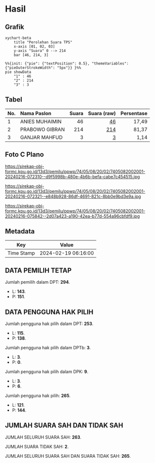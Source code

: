 # Hasil

## Grafik

```mermaid
xychart-beta
    title "Perolehan Suara TPS"
    x-axis [01, 02, 03]
    y-axis "Suara" 0 --> 214
    bar [46, 214, 3]
```

```mermaid
%%{init: {"pie": {"textPosition": 0.5}, "themeVariables": {"pieOuterStrokeWidth": "5px"}} }%%
pie showData
    "1" : 46
    "2" : 214
    "3" : 3
```

## Tabel

| No. | Nama Paslon    | Suara | Suara (raw) | Persentase |
|:--- |:-------------- | -----:| -----------:| ----------:|
| 1   | ANIES MUHAIMIN | 46    | [46][p-1]   | 17,49      |
| 2   | PRABOWO GIBRAN | 214   | [214][p-2]  | 81,37      |
| 3   | GANJAR MAHFUD  | 3     | [3][p-3]    | 1,14       |


[p-1]: https://github.com/gigit-pemilu/pemilu-2024-74-sulawesi-tenggara/blob/main/pilpres/hitung-suara/sub/74-sulawesi-tenggara/sub/05-konawe-selatan/sub/08-ranomeeto/sub/2002-onewila/sub/001-tps/sub/paslon-1.txt
[p-2]: https://github.com/gigit-pemilu/pemilu-2024-74-sulawesi-tenggara/blob/main/pilpres/hitung-suara/sub/74-sulawesi-tenggara/sub/05-konawe-selatan/sub/08-ranomeeto/sub/2002-onewila/sub/001-tps/sub/paslon-2.txt
[p-3]: https://github.com/gigit-pemilu/pemilu-2024-74-sulawesi-tenggara/blob/main/pilpres/hitung-suara/sub/74-sulawesi-tenggara/sub/05-konawe-selatan/sub/08-ranomeeto/sub/2002-onewila/sub/001-tps/sub/paslon-3.txt

## Foto C Plano

https://sirekap-obj-formc.kpu.go.id/13d3/pemilu/ppwp/74/05/08/20/02/7405082002001-20240216-072310--d9f5998b-480e-4b6b-befa-cabe7c454515.jpg

https://sirekap-obj-formc.kpu.go.id/13d3/pemilu/ppwp/74/05/08/20/02/7405082002001-20240216-072321--e848b928-86df-4691-821c-8bb0e9bd3e9a.jpg

https://sirekap-obj-formc.kpu.go.id/13d3/pemilu/ppwp/74/05/08/20/02/7405082002001-20240216-075842--2d07a423-a190-42ea-b77d-554a96cbfdf9.jpg


## Metadata

| Key        | Value               |
| ---------- | ------------------- |
| Time Stamp | 2024-02-19 06:16:00 |


## DATA PEMILIH TETAP

Jumlah pemilih dalam DPT: **294**.
 * L: **143**.
 * P: **151**.

## DATA PENGGUNA HAK PILIH

Jumlah pengguna hak pilih dalam DPT: **253**.
 * L: **115**.
 * P: **138**.

Jumlah pengguna hak pilih dalam DPTb: **3**.
 * L: **3**.
 * P: **0**.

Jumlah pengguna hak pilih dalam DPK: **9**.
 * L: **3**.
 * P: **6**.

Jumlah pengguna hak pilih: **265**.
 * L: **121**.
 * P: **144**.

## JUMLAH SUARA SAH DAN TIDAK SAH

JUMLAH SELURUH SUARA SAH: **263**.

JUMLAH SUARA TIDAK SAH: **2**.

JUMLAH SELURUH SUARA SAH DAN SUARA TIDAK SAH: **265**.


